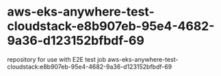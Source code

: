 # aws-eks-anywhere-test-cloudstack-e8b907eb-95e4-4682-9a36-d123152bfbdf-69
repository for use with E2E test job aws-eks-anywhere-test-cloudstack:e8b907eb-95e4-4682-9a36-d123152bfbdf-69
